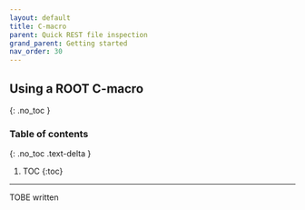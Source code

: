 ```yaml
---
layout: default
title: C-macro
parent: Quick REST file inspection
grand_parent: Getting started
nav_order: 30
---
```


## Using a ROOT C-macro
{: .no_toc }

### Table of contents
{: .no_toc .text-delta }

1. TOC
{:toc}

---

TOBE written
